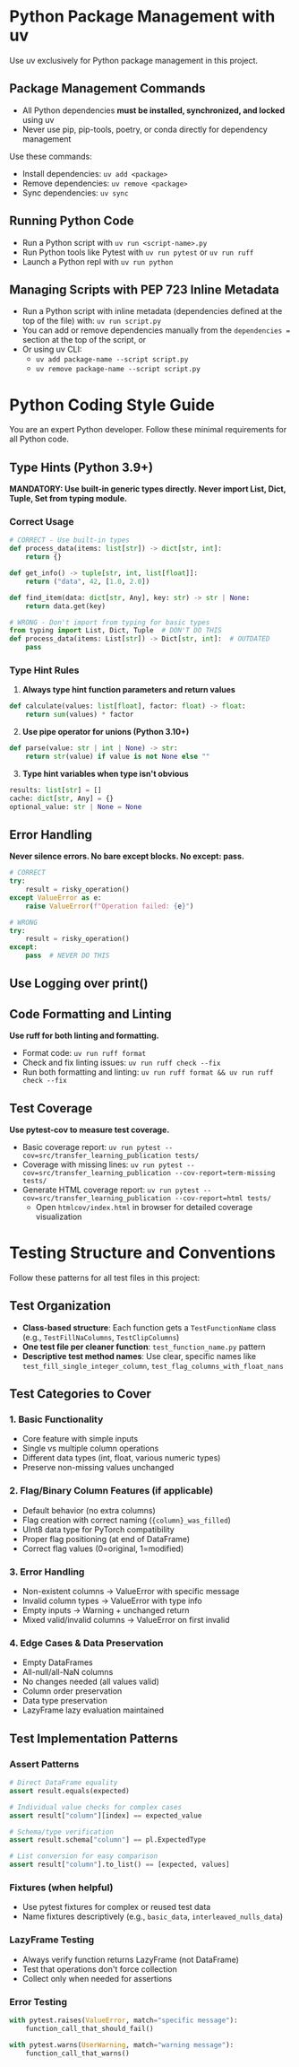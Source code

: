 # Python Package Management with uv

Use uv exclusively for Python package management in this project.

## Package Management Commands

- All Python dependencies **must be installed, synchronized, and locked** using uv
- Never use pip, pip-tools, poetry, or conda directly for dependency management

Use these commands:

- Install dependencies: `uv add <package>`
- Remove dependencies: `uv remove <package>`
- Sync dependencies: `uv sync`

## Running Python Code

- Run a Python script with `uv run <script-name>.py`
- Run Python tools like Pytest with `uv run pytest` or `uv run ruff`
- Launch a Python repl with `uv run python`

## Managing Scripts with PEP 723 Inline Metadata

- Run a Python script with inline metadata (dependencies defined at the top of the file) with: `uv run script.py`
- You can add or remove dependencies manually from the `dependencies =` section at the top of the script, or
- Or using uv CLI:
  - `uv add package-name --script script.py`
  - `uv remove package-name --script script.py`

# Python Coding Style Guide

You are an expert Python developer. Follow these minimal requirements for all Python code.

## Type Hints (Python 3.9+)

**MANDATORY: Use built-in generic types directly. Never import List, Dict, Tuple, Set from typing module.**

### Correct Usage

```python
# CORRECT - Use built-in types
def process_data(items: list[str]) -> dict[str, int]:
    return {}

def get_info() -> tuple[str, int, list[float]]:
    return ("data", 42, [1.0, 2.0])

def find_item(data: dict[str, Any], key: str) -> str | None:
    return data.get(key)

# WRONG - Don't import from typing for basic types
from typing import List, Dict, Tuple  # DON'T DO THIS
def process_data(items: List[str]) -> Dict[str, int]:  # OUTDATED
    pass
```

### Type Hint Rules

1. **Always type hint function parameters and return values**

```python
def calculate(values: list[float], factor: float) -> float:
    return sum(values) * factor
```

2. **Use pipe operator for unions (Python 3.10+)**

```python
def parse(value: str | int | None) -> str:
    return str(value) if value is not None else ""
```

3. **Type hint variables when type isn't obvious**

```python
results: list[str] = []
cache: dict[str, Any] = {}
optional_value: str | None = None
```

## Error Handling

**Never silence errors. No bare except blocks. No except: pass.**

```python
# CORRECT
try:
    result = risky_operation()
except ValueError as e:
    raise ValueError(f"Operation failed: {e}")

# WRONG
try:
    result = risky_operation()
except:
    pass  # NEVER DO THIS
```

## Use Logging over print()

## Code Formatting and Linting

**Use ruff for both linting and formatting.**

- Format code: `uv run ruff format`
- Check and fix linting issues: `uv run ruff check --fix`
- Run both formatting and linting: `uv run ruff format && uv run ruff check --fix`

## Test Coverage

**Use pytest-cov to measure test coverage.**

- Basic coverage report: `uv run pytest --cov=src/transfer_learning_publication tests/`
- Coverage with missing lines: `uv run pytest --cov=src/transfer_learning_publication --cov-report=term-missing tests/`
- Generate HTML coverage report: `uv run pytest --cov=src/transfer_learning_publication --cov-report=html tests/`
  - Open `htmlcov/index.html` in browser for detailed coverage visualization

# Testing Structure and Conventions

Follow these patterns for all test files in this project:

## Test Organization

- **Class-based structure**: Each function gets a `TestFunctionName` class (e.g., `TestFillNaColumns`, `TestClipColumns`)
- **One test file per cleaner function**: `test_function_name.py` pattern
- **Descriptive test method names**: Use clear, specific names like `test_fill_single_integer_column`, `test_flag_columns_with_float_nans`

## Test Categories to Cover

### 1. Basic Functionality
- Core feature with simple inputs
- Single vs multiple column operations  
- Different data types (int, float, various numeric types)
- Preserve non-missing values unchanged

### 2. Flag/Binary Column Features (if applicable)
- Default behavior (no extra columns)
- Flag creation with correct naming (`{column}_was_filled`)
- UInt8 data type for PyTorch compatibility
- Proper flag positioning (at end of DataFrame)
- Correct flag values (0=original, 1=modified)

### 3. Error Handling
- Non-existent columns → ValueError with specific message
- Invalid column types → ValueError with type info
- Empty inputs → Warning + unchanged return
- Mixed valid/invalid columns → ValueError on first invalid

### 4. Edge Cases & Data Preservation
- Empty DataFrames
- All-null/all-NaN columns
- No changes needed (all values valid)
- Column order preservation
- Data type preservation
- LazyFrame lazy evaluation maintained

## Test Implementation Patterns

### Assert Patterns
```python
# Direct DataFrame equality
assert result.equals(expected)

# Individual value checks for complex cases
assert result["column"][index] == expected_value

# Schema/type verification
assert result.schema["column"] == pl.ExpectedType

# List conversion for easy comparison
assert result["column"].to_list() == [expected, values]
```

### Fixtures (when helpful)
- Use pytest fixtures for complex or reused test data
- Name fixtures descriptively (e.g., `basic_data`, `interleaved_nulls_data`)

### LazyFrame Testing
- Always verify function returns LazyFrame (not DataFrame)
- Test that operations don't force collection
- Collect only when needed for assertions

### Error Testing
```python
with pytest.raises(ValueError, match="specific message"):
    function_call_that_should_fail()

with pytest.warns(UserWarning, match="warning message"):
    function_call_that_warns()
```
